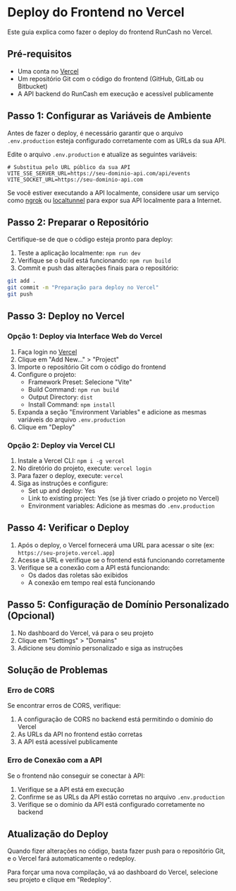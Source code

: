 # Deploy do Frontend no Vercel

Este guia explica como fazer o deploy do frontend RunCash no Vercel.

## Pré-requisitos

- Uma conta no [Vercel](https://vercel.com/)
- Um repositório Git com o código do frontend (GitHub, GitLab ou Bitbucket)
- A API backend do RunCash em execução e acessível publicamente

## Passo 1: Configurar as Variáveis de Ambiente

Antes de fazer o deploy, é necessário garantir que o arquivo `.env.production` esteja configurado corretamente com as URLs da sua API.

Edite o arquivo `.env.production` e atualize as seguintes variáveis:

```
# Substitua pelo URL público da sua API
VITE_SSE_SERVER_URL=https://seu-dominio-api.com/api/events
VITE_SOCKET_URL=https://seu-dominio-api.com
```

Se você estiver executando a API localmente, considere usar um serviço como [ngrok](https://ngrok.com/) ou [localtunnel](https://localtunnel.github.io/www/) para expor sua API localmente para a Internet.

## Passo 2: Preparar o Repositório

Certifique-se de que o código esteja pronto para deploy:

1. Teste a aplicação localmente: `npm run dev`
2. Verifique se o build está funcionando: `npm run build`
3. Commit e push das alterações finais para o repositório:

```bash
git add .
git commit -m "Preparação para deploy no Vercel"
git push
```

## Passo 3: Deploy no Vercel

### Opção 1: Deploy via Interface Web do Vercel

1. Faça login no [Vercel](https://vercel.com/)
2. Clique em "Add New..." > "Project"
3. Importe o repositório Git com o código do frontend
4. Configure o projeto:
   - Framework Preset: Selecione "Vite"
   - Build Command: `npm run build`
   - Output Directory: `dist`
   - Install Command: `npm install`
5. Expanda a seção "Environment Variables" e adicione as mesmas variáveis do arquivo `.env.production`
6. Clique em "Deploy"

### Opção 2: Deploy via Vercel CLI

1. Instale a Vercel CLI: `npm i -g vercel`
2. No diretório do projeto, execute: `vercel login`
3. Para fazer o deploy, execute: `vercel`
4. Siga as instruções e configure:
   - Set up and deploy: Yes
   - Link to existing project: Yes (se já tiver criado o projeto no Vercel)
   - Environment variables: Adicione as mesmas do `.env.production`

## Passo 4: Verificar o Deploy

1. Após o deploy, o Vercel fornecerá uma URL para acessar o site (ex: `https://seu-projeto.vercel.app`)
2. Acesse a URL e verifique se o frontend está funcionando corretamente
3. Verifique se a conexão com a API está funcionando:
   - Os dados das roletas são exibidos
   - A conexão em tempo real está funcionando

## Passo 5: Configuração de Domínio Personalizado (Opcional)

1. No dashboard do Vercel, vá para o seu projeto
2. Clique em "Settings" > "Domains"
3. Adicione seu domínio personalizado e siga as instruções

## Solução de Problemas

### Erro de CORS

Se encontrar erros de CORS, verifique:

1. A configuração de CORS no backend está permitindo o domínio do Vercel
2. As URLs da API no frontend estão corretas
3. A API está acessível publicamente

### Erro de Conexão com a API

Se o frontend não conseguir se conectar à API:

1. Verifique se a API está em execução
2. Confirme se as URLs da API estão corretas no arquivo `.env.production`
3. Verifique se o domínio da API está configurado corretamente no backend

## Atualização do Deploy

Quando fizer alterações no código, basta fazer push para o repositório Git, e o Vercel fará automaticamente o redeploy.

Para forçar uma nova compilação, vá ao dashboard do Vercel, selecione seu projeto e clique em "Redeploy". 